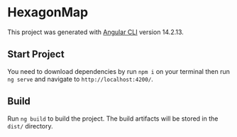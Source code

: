 # HexagonMap

This project was generated with [Angular CLI](https://github.com/angular/angular-cli) version 14.2.13.

## Start Project 

You need to download dependencies by run `npm i` on your terminal then run `ng serve` and navigate to `http://localhost:4200/`.

## Build

Run `ng build` to build the project. The build artifacts will be stored in the `dist/` directory.
